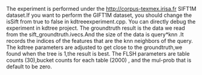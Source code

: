 The experiment is performed under the http://corpus-texmex.irisa.fr SIFT1M dataset.If you want to perform the GIFT1M dataset, you should change the isSift from true to false
in kdtreeexperiment.cpp.
You can directly debug the experiment in kdtree project.
The groundtruth result is the data we read from the sift_groundtruth.ivecs.And the size of the data is query*knn .It records the indices of the features that are
the knn neighbors of the query.
The kdtree parameters are adjusted to get close to the groundtruth,we found when the tree is 1,the result is best.
The FLSH parameters are table counts (30),bucket counts for each table (2000) , and the mul-prob that is default to be zero.
